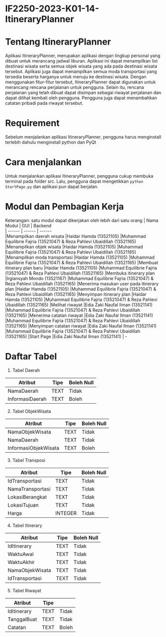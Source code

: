# IF2250-2023-K01-14-ItineraryPlanner

# Tentang ItineraryPlanner
Aplikasi ItineraryPlanner, merupakan aplikasi dengan lingkup personal yang dibuat untuk merancang jadwal liburan. Aplikasi ini dapat menampilkan list destinasi wisata serta semua objek wisata yang ada pada destinasi wisata tersebut. Aplikasi juga dapat menampilkan semua moda transportasi yang tersedia beserta harganya untuk menuju ke destinasi wisata. Dengan menggunakan fitur-fitur tersebut, ItineraryPlanner dapat digunakan untuk merancang rencana perjalanan untuk pengguna. Selain itu, rencana perjalanan yang telah dibuat dapat disimpan sebagai riwayat perjalanan dan dapat dilihat kembali oleh pengguna. Pengguna juga dapat menambahkan catatan pribadi pada riwayat tersebut.

# Requirement
Sebelum menjalankan aplikasi ItineraryPlanner, pengguna harus menginstall terlebih dahulu menginstall python dan PyQt

# Cara menjalankan
Untuk menjalankan aplikasi ItineraryPlanner, pengguna cukup membuka terminal pada folder src. Lalu, pengguna dapat mengetikkan ```python StartPage.py``` dan aplikasi pun dapat berjalan.

# Modul dan Pembagian Kerja
Keterangan: satu modul dapat dikerjakan oleh lebih dari satu orang
| Nama Modul                                | GUI                               | Backend              
| ------                                    | ------                            | ------             
|Menampilkan daerah wisata                  |Haidar Hamda (13521105)            |Muhammad Equilibrie Fajria (13521047) & Reza Pahlevi Ubaidillah (13521165)
|Menampilkan objek wisata                   |Haidar Hamda (13521105)            |Muhammad Equilibrie Fajria (13521047) & Reza Pahlevi Ubaidillah (13521165)
|Menampilkan moda transportasi              |Haidar Hamda (13521105)            |Muhammad Equilibrie Fajria (13521047) & Reza Pahlevi Ubaidillah (13521165)
|Membuat itinerary plan baru                |Haidar Hamda (13521105)            |Muhammad Equilibrie Fajria (13521047) & Reza Pahlevi Ubaidillah (13521165)
|Membuka itinerary plan                     |Irgiansyah Mondo (13521167)        |Muhammad Equilibrie Fajria (13521047) & Reza Pahlevi Ubaidillah (13521165)
|Menerima masukan user pada itinerary plan  |Haidar Hamda (13521105)            |Muhammad Equilibrie Fajria (13521047) & Reza Pahlevi Ubaidillah (13521165)
|Menyimpan itinerary plan                   |Haidar Hamda (13521105)            |Muhammad Equilibrie Fajria (13521047) & Reza Pahlevi Ubaidillah (13521165)
|Melihat riwayat                            |Edia Zaki Naufal Ilman (13521141)  |Muhammad Equilibrie Fajria (13521047) & Reza Pahlevi Ubaidillah (13521165)
|Menerima catatan riwayat                   |Edia Zaki Naufal Ilman (13521141)  |Muhammad Equilibrie Fajria (13521047) & Reza Pahlevi Ubaidillah (13521165)
|Menyimpan catatan riwayat                  |Edia Zaki Naufal Ilman (13521141)  |Muhammad Equilibrie Fajria (13521047) & Reza Pahlevi Ubaidillah (13521165)
|Start Page                                 |Edia Zaki Naufal Ilman (13521141)  |               -

# Daftar Tabel
1. Tabel Daerah

|Atribut               |Tipe      |Boleh Null |
| ------               | ------   | ------    |
|NamaDaerah            |TEXT      |Tidak      |
|InformasiDaerah       |TEXT      |Boleh      |

2. Tabel ObjekWisata

|Atribut               |Tipe      |Boleh Null   |
| ------               | ------   | ------      |
|NamaObjekWisata       |TEXT      |Tidak        |
|NamaDaerah            |TEXT      |Tidak        |
|InformasiObjekWisata  |TEXT      |Boleh        |

3. Tabel Transposi

|Atribut               |Tipe      |Boleh Null   |
| ------               | ------   | ------      |       
|IdTransportasi        |TEXT      |Tidak        |
|NamaTransportasi      |TEXT      |Tidak        |
|LokasiBerangkat       |TEXT      |Tidak        |
|LokasiTujuan          |TEXT      |Tidak        |
|Harga                 |INTEGER   |Tidak        |

4. Tabel Itinerary

|Atribut               |Tipe      |Boleh Null   |
| ------               | ------   | ------      |
|IdItinerary           |TEXT      |Tidak        |
|WaktuAwal             |TEXT      |Tidak        |
|WaktuAkhir            |TEXT      |Tidak        |
|NamaObjekWisata       |TEXT      |Tidak        |
|IdTransportasi        |TEXT      |Tidak        |

5. Tabel Riwayat

|Atribut               |Tipe      |         |
| ------               | ------   | ------  |
|IdItinerary           |TEXT      |Tidak    |
|TanggalBuat           |TEXT      |Tidak    |
|Catatan               |TEXT      |Boleh    |
